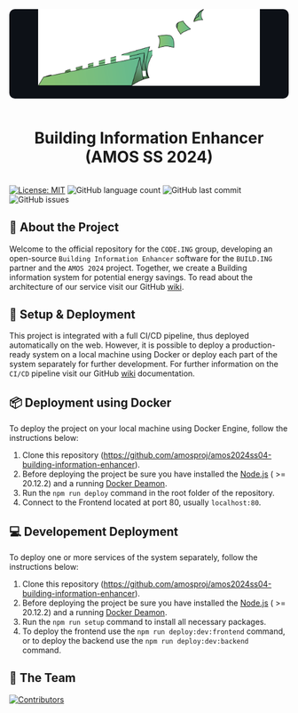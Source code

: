 <div align="center">
    <div align="center" style="background-color:#0d1117; padding-bottom: 20px; border-radius:10px">
        <img src="https://github.com/amosproj/amos2024ss04-building-information-enhancer/blob/main/Deliverables/sprint-01/team-logo.png?raw=true" width="400" alt="Code.ing Group Logo">
        </br>
    </div>
    <h1 style="padding:15px;border-bottom: 0;">Building Information Enhancer (AMOS SS 2024)</h1>
</div>

[![License: MIT](https://img.shields.io/badge/License-MIT-green.svg)](https://opensource.org/licenses/MIT)
![GitHub language count](https://img.shields.io/github/languages/count/amosproj/amos2024ss04-building-information-enhancer)
![GitHub last commit](https://img.shields.io/github/last-commit/amosproj/amos2024ss04-building-information-enhancer)
![GitHub issues](https://img.shields.io/github/issues/amosproj/amos2024ss04-building-information-enhancer)

## 📢 About the Project

Welcome to the official repository for the `CODE.ING` group, developing an open-source `Building Information Enhancer` software for the `BUILD.ING` partner and the `AMOS 2024` project. Together, we create a Building information system for potential energy savings. To read about the architecture of our service visit our GitHub [wiki](https://github.com/Corgam/SS23_ADSP_TCF/wiki).

## 🚀 Setup & Deployment

This project is integrated with a full CI/CD pipeline, thus deployed automatically on the web. However, it is possible to deploy a production-ready system on a local machine using Docker or deploy each part of the system separately for further development. For further information on the `CI/CD` pipeline visit our GitHub [wiki](https://github.com/Corgam/SS23_ADSP_TCF/wiki) documentation.

## 📦 Deployment using Docker

To deploy the project on your local machine using Docker Engine, follow the instructions below:

1. Clone this repository (https://github.com/amosproj/amos2024ss04-building-information-enhancer).
2. Before deploying the project be sure you have installed the [Node.js](https://nodejs.org/en) ( >= 20.12.2) and a running [Docker Deamon](https://docs.docker.com/engine/install/).
3. Run the `npm run deploy` command in the root folder of the repository.
4. Connect to the Frontend located at port 80, usually `localhost:80`.

## 💻 Developement Deployment

To deploy one or more services of the system separately, follow the instructions below:

1. Clone this repository (https://github.com/amosproj/amos2024ss04-building-information-enhancer).
2. Before deploying the project be sure you have installed the [Node.js](https://nodejs.org/en) ( >= 20.12.2) and a running [Docker Deamon](https://docs.docker.com/engine/install/).
3. Run the `npm run setup` command to install all necessary packages.
4. To deploy the frontend use the `npm run deploy:dev:frontend` command, or to deploy the backend use the `npm run deploy:dev:backend` command.

## 👥 The Team

[![Contributors](https://contrib.rocks/image?repo=amosproj/amos2024ss04-building-information-enhancer)](https://github.com/amosproj/amos2024ss04-building-information-enhancer/graphs/contributors)
